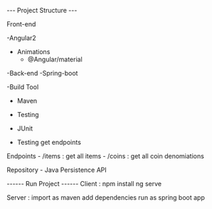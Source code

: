 --- Project Structure ---

Front-end 

-Angular2
 
  - Animations
    - @Angular/material
	

-Back-end
  -Spring-boot
  
 -Build Tool
  - Maven
  
  
 - Testing
  - JUnit
   - Testing get endpoints
   
   
  Endpoints - /items : get all items
            - /coins  : get all coin denomiations


Repository   - Java Persistence API

------ Run Project ------
Client : 
npm install
ng serve

Server : 
import as maven
add dependencies
run as spring boot app


 

